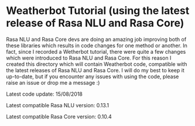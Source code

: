 # Weatherbot Tutorial (using the latest release of Rasa NLU and Rasa Core)

Rasa NLU and Rasa Core devs are doing an amazing job improving both of these libraries which results in code changes for one method or another. In fact, since I recorded a Wetherbot tutorial,
there were quite a few changes which were introduced to Rasa NLU and Rasa Core. For this reason I created this directory which will contain Weatherbot code, compatible with the latest
releases of Rasa NLU and Rasa Core. I will do my best to keep it up-to-date, but if you encounter any issues with using the code, please raise an issue or drop me a message :)

Latest code update: 15/08/2018

Latest compatible Rasa NLU version: 0.13.1

Latest compatible Rasa Core version: 0.10.4




